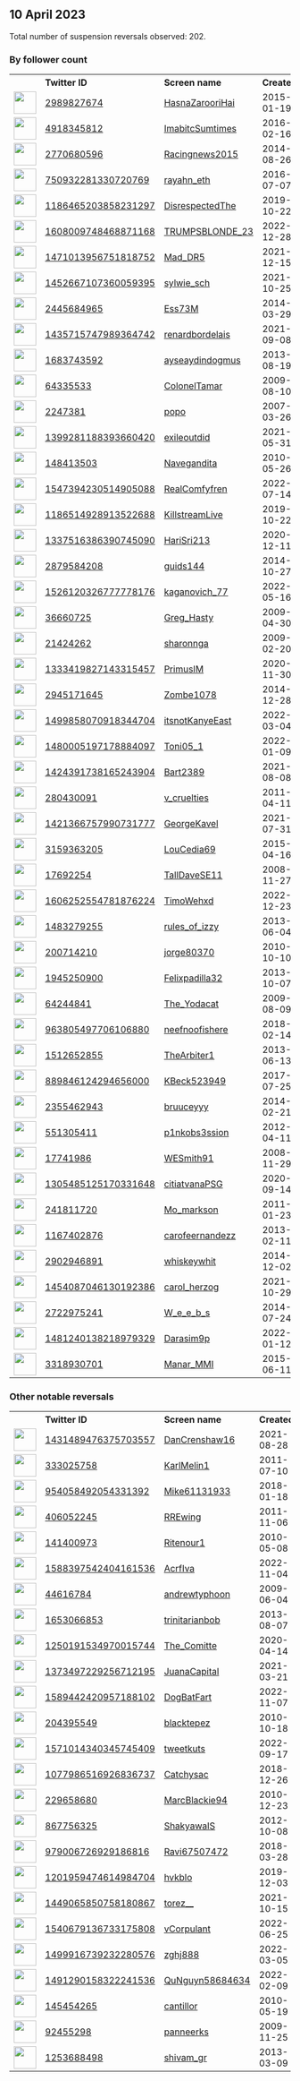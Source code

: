 
## 10 April 2023
Total number of suspension reversals observed: 202.

### By follower count
<table><tr><th></th><th align="left">Twitter ID</th><th align="left">Screen name</th>
<th align="left">Created</th><th align="left">Status</th><th align="left">Suspended</th><th align="left">Followers</th>
<tr><td><a href="https://pbs.twimg.com/profile_images/587670075026448384/SXYf7p7y_normal.jpg"><img src="https://pbs.twimg.com/profile_images/587670075026448384/SXYf7p7y_normal.jpg" width="40px" height="40px" align="center"/></a></td><td><a href="https://twitter.com/intent/user?user_id=2989827674">2989827674</a></td><td><a href="https://twitter.com/HasnaZarooriHai">HasnaZarooriHai</a></td><td>2015-01-19</td><td align="center"></td><td>2023-04-09</td><td>328820</td></tr>
<tr><td><a href="https://pbs.twimg.com/profile_images/1663335909272727553/aw60NpYH_normal.jpg"><img src="https://pbs.twimg.com/profile_images/1663335909272727553/aw60NpYH_normal.jpg" width="40px" height="40px" align="center"/></a></td><td><a href="https://twitter.com/intent/user?user_id=4918345812">4918345812</a></td><td><a href="https://twitter.com/ImabitcSumtimes">ImabitcSumtimes</a></td><td>2016-02-16</td><td align="center"></td><td></td><td>46368</td></tr>
<tr><td><a href="https://pbs.twimg.com/profile_images/1644386065233375232/Jwrpchoe_normal.jpg"><img src="https://pbs.twimg.com/profile_images/1644386065233375232/Jwrpchoe_normal.jpg" width="40px" height="40px" align="center"/></a></td><td><a href="https://twitter.com/intent/user?user_id=2770680596">2770680596</a></td><td><a href="https://twitter.com/Racingnews2015">Racingnews2015</a></td><td>2014-08-26</td><td align="center"></td><td>2023-04-03</td><td>23452</td></tr>
<tr><td><a href="https://pbs.twimg.com/profile_images/1655185207350407171/D3ToRKoZ_normal.jpg"><img src="https://pbs.twimg.com/profile_images/1655185207350407171/D3ToRKoZ_normal.jpg" width="40px" height="40px" align="center"/></a></td><td><a href="https://twitter.com/intent/user?user_id=750932281330720769">750932281330720769</a></td><td><a href="https://twitter.com/rayahn_eth">rayahn_eth</a></td><td>2016-07-07</td><td align="center"></td><td>2023-04-07</td><td>21262</td></tr>
<tr><td><a href="https://pbs.twimg.com/profile_images/1661866270550024192/R5peEM8R_normal.jpg"><img src="https://pbs.twimg.com/profile_images/1661866270550024192/R5peEM8R_normal.jpg" width="40px" height="40px" align="center"/></a></td><td><a href="https://twitter.com/intent/user?user_id=1186465203858231297">1186465203858231297</a></td><td><a href="https://twitter.com/DisrespectedThe">DisrespectedThe</a></td><td>2019-10-22</td><td align="center"></td><td>2023-04-07</td><td>19920</td></tr>
<tr><td><a href="https://pbs.twimg.com/profile_images/1652175021350199297/2Y0ZqjEd_normal.jpg"><img src="https://pbs.twimg.com/profile_images/1652175021350199297/2Y0ZqjEd_normal.jpg" width="40px" height="40px" align="center"/></a></td><td><a href="https://twitter.com/intent/user?user_id=1608009748468871168">1608009748468871168</a></td><td><a href="https://twitter.com/TRUMPSBLONDE_23">TRUMPSBLONDE_23</a></td><td>2022-12-28</td><td align="center"></td><td>2023-04-04</td><td>16093</td></tr>
<tr><td><a href="https://pbs.twimg.com/profile_images/1633899359745212417/nJdownMQ_normal.jpg"><img src="https://pbs.twimg.com/profile_images/1633899359745212417/nJdownMQ_normal.jpg" width="40px" height="40px" align="center"/></a></td><td><a href="https://twitter.com/intent/user?user_id=1471013956751818752">1471013956751818752</a></td><td><a href="https://twitter.com/Mad_DR5">Mad_DR5</a></td><td>2021-12-15</td><td align="center"></td><td>2023-04-02</td><td>9757</td></tr>
<tr><td><a href="https://pbs.twimg.com/profile_images/1630594277758599168/Y_jFwJLf_normal.jpg"><img src="https://pbs.twimg.com/profile_images/1630594277758599168/Y_jFwJLf_normal.jpg" width="40px" height="40px" align="center"/></a></td><td><a href="https://twitter.com/intent/user?user_id=1452667107360059395">1452667107360059395</a></td><td><a href="https://twitter.com/sylwie_sch">sylwie_sch</a></td><td>2021-10-25</td><td align="center"></td><td>2023-04-06</td><td>9276</td></tr>
<tr><td><a href="https://pbs.twimg.com/profile_images/1514527978134380553/It--I4Ps_normal.jpg"><img src="https://pbs.twimg.com/profile_images/1514527978134380553/It--I4Ps_normal.jpg" width="40px" height="40px" align="center"/></a></td><td><a href="https://twitter.com/intent/user?user_id=2445684965">2445684965</a></td><td><a href="https://twitter.com/Ess73M">Ess73M</a></td><td>2014-03-29</td><td align="center"></td><td>2023-01-05</td><td>9227</td></tr>
<tr><td><a href="https://pbs.twimg.com/profile_images/1435720875270098945/ceoEmdsp_normal.jpg"><img src="https://pbs.twimg.com/profile_images/1435720875270098945/ceoEmdsp_normal.jpg" width="40px" height="40px" align="center"/></a></td><td><a href="https://twitter.com/intent/user?user_id=1435715747989364742">1435715747989364742</a></td><td><a href="https://twitter.com/renardbordelais">renardbordelais</a></td><td>2021-09-08</td><td align="center"></td><td>2023-04-08</td><td>8715</td></tr>
<tr><td><a href="https://pbs.twimg.com/profile_images/1636479099844669440/rI5tZP3f_normal.jpg"><img src="https://pbs.twimg.com/profile_images/1636479099844669440/rI5tZP3f_normal.jpg" width="40px" height="40px" align="center"/></a></td><td><a href="https://twitter.com/intent/user?user_id=1683743592">1683743592</a></td><td><a href="https://twitter.com/ayseaydindogmus">ayseaydindogmus</a></td><td>2013-08-19</td><td align="center"></td><td>2023-03-25</td><td>6758</td></tr>
<tr><td><a href="https://pbs.twimg.com/profile_images/546909665536139264/fxviWiH7_normal.jpeg"><img src="https://pbs.twimg.com/profile_images/546909665536139264/fxviWiH7_normal.jpeg" width="40px" height="40px" align="center"/></a></td><td><a href="https://twitter.com/intent/user?user_id=64335533">64335533</a></td><td><a href="https://twitter.com/ColonelTamar">ColonelTamar</a></td><td>2009-08-10</td><td align="center"></td><td></td><td>6520</td></tr>
<tr><td><a href="https://pbs.twimg.com/profile_images/378800000130437906/b3f515a0057bb42812f2f71048b49d26_normal.jpeg"><img src="https://pbs.twimg.com/profile_images/378800000130437906/b3f515a0057bb42812f2f71048b49d26_normal.jpeg" width="40px" height="40px" align="center"/></a></td><td><a href="https://twitter.com/intent/user?user_id=2247381">2247381</a></td><td><a href="https://twitter.com/popo">popo</a></td><td>2007-03-26</td><td align="center"></td><td>2023-02-26</td><td>6022</td></tr>
<tr><td><a href="https://pbs.twimg.com/profile_images/1642925885547487232/U2lO1DqW_normal.jpg"><img src="https://pbs.twimg.com/profile_images/1642925885547487232/U2lO1DqW_normal.jpg" width="40px" height="40px" align="center"/></a></td><td><a href="https://twitter.com/intent/user?user_id=1399281188393660420">1399281188393660420</a></td><td><a href="https://twitter.com/exileoutdid">exileoutdid</a></td><td>2021-05-31</td><td align="center"></td><td>2022-11-17</td><td>5840</td></tr>
<tr><td><a href="https://pbs.twimg.com/profile_images/785241785639571456/onxAdclm_normal.jpg"><img src="https://pbs.twimg.com/profile_images/785241785639571456/onxAdclm_normal.jpg" width="40px" height="40px" align="center"/></a></td><td><a href="https://twitter.com/intent/user?user_id=148413503">148413503</a></td><td><a href="https://twitter.com/Navegandita">Navegandita</a></td><td>2010-05-26</td><td align="center"></td><td>2022-07-26</td><td>5617</td></tr>
<tr><td><a href="https://pbs.twimg.com/profile_images/1586338311852896257/W9UYOEVz_normal.jpg"><img src="https://pbs.twimg.com/profile_images/1586338311852896257/W9UYOEVz_normal.jpg" width="40px" height="40px" align="center"/></a></td><td><a href="https://twitter.com/intent/user?user_id=1547394230514905088">1547394230514905088</a></td><td><a href="https://twitter.com/RealComfyfren">RealComfyfren</a></td><td>2022-07-14</td><td align="center"></td><td>2023-02-07</td><td>5475</td></tr>
<tr><td><a href="https://pbs.twimg.com/profile_images/1557258835311591424/LN9gU-Ep_normal.jpg"><img src="https://pbs.twimg.com/profile_images/1557258835311591424/LN9gU-Ep_normal.jpg" width="40px" height="40px" align="center"/></a></td><td><a href="https://twitter.com/intent/user?user_id=1186514928913522688">1186514928913522688</a></td><td><a href="https://twitter.com/KillstreamLive">KillstreamLive</a></td><td>2019-10-22</td><td align="center"></td><td>2023-02-15</td><td>5246</td></tr>
<tr><td><a href="https://pbs.twimg.com/profile_images/1559547350548623361/tM-Hrl5h_normal.jpg"><img src="https://pbs.twimg.com/profile_images/1559547350548623361/tM-Hrl5h_normal.jpg" width="40px" height="40px" align="center"/></a></td><td><a href="https://twitter.com/intent/user?user_id=1337516386390745090">1337516386390745090</a></td><td><a href="https://twitter.com/HariSri213">HariSri213</a></td><td>2020-12-11</td><td align="center"></td><td>2022-10-03</td><td>4836</td></tr>
<tr><td><a href="https://pbs.twimg.com/profile_images/1344031789489287170/jMgtWLUP_normal.jpg"><img src="https://pbs.twimg.com/profile_images/1344031789489287170/jMgtWLUP_normal.jpg" width="40px" height="40px" align="center"/></a></td><td><a href="https://twitter.com/intent/user?user_id=2879584208">2879584208</a></td><td><a href="https://twitter.com/guids144">guids144</a></td><td>2014-10-27</td><td align="center"></td><td>2022-05-26</td><td>4752</td></tr>
<tr><td><a href="https://pbs.twimg.com/profile_images/1526125711567855617/pBN4kf7K_normal.jpg"><img src="https://pbs.twimg.com/profile_images/1526125711567855617/pBN4kf7K_normal.jpg" width="40px" height="40px" align="center"/></a></td><td><a href="https://twitter.com/intent/user?user_id=1526120326777778176">1526120326777778176</a></td><td><a href="https://twitter.com/kaganovich_77">kaganovich_77</a></td><td>2022-05-16</td><td align="center"></td><td>2023-04-04</td><td>4222</td></tr>
<tr><td><a href="https://pbs.twimg.com/profile_images/1645259255073701888/cL8NY10-_normal.jpg"><img src="https://pbs.twimg.com/profile_images/1645259255073701888/cL8NY10-_normal.jpg" width="40px" height="40px" align="center"/></a></td><td><a href="https://twitter.com/intent/user?user_id=36660725">36660725</a></td><td><a href="https://twitter.com/Greg_Hasty">Greg_Hasty</a></td><td>2009-04-30</td><td align="center"></td><td></td><td>3972</td></tr>
<tr><td><a href="https://pbs.twimg.com/profile_images/964621235257737216/f-xJtNo1_normal.jpg"><img src="https://pbs.twimg.com/profile_images/964621235257737216/f-xJtNo1_normal.jpg" width="40px" height="40px" align="center"/></a></td><td><a href="https://twitter.com/intent/user?user_id=21424262">21424262</a></td><td><a href="https://twitter.com/sharonnga">sharonnga</a></td><td>2009-02-20</td><td align="center"></td><td></td><td>3295</td></tr>
<tr><td><a href="https://pbs.twimg.com/profile_images/1551352060636979200/4fPS0pQO_normal.jpg"><img src="https://pbs.twimg.com/profile_images/1551352060636979200/4fPS0pQO_normal.jpg" width="40px" height="40px" align="center"/></a></td><td><a href="https://twitter.com/intent/user?user_id=1333419827143315457">1333419827143315457</a></td><td><a href="https://twitter.com/PrimusIM">PrimusIM</a></td><td>2020-11-30</td><td align="center"></td><td>2022-12-15</td><td>2955</td></tr>
<tr><td><a href="https://pbs.twimg.com/profile_images/1599469299495624704/Q2m_jWbr_normal.jpg"><img src="https://pbs.twimg.com/profile_images/1599469299495624704/Q2m_jWbr_normal.jpg" width="40px" height="40px" align="center"/></a></td><td><a href="https://twitter.com/intent/user?user_id=2945171645">2945171645</a></td><td><a href="https://twitter.com/Zombe1078">Zombe1078</a></td><td>2014-12-28</td><td align="center"></td><td>2023-03-19</td><td>2641</td></tr>
<tr><td><a href="https://pbs.twimg.com/profile_images/1646320029984604162/ZD2FBUlc_normal.jpg"><img src="https://pbs.twimg.com/profile_images/1646320029984604162/ZD2FBUlc_normal.jpg" width="40px" height="40px" align="center"/></a></td><td><a href="https://twitter.com/intent/user?user_id=1499858070918344704">1499858070918344704</a></td><td><a href="https://twitter.com/itsnotKanyeEast">itsnotKanyeEast</a></td><td>2022-03-04</td><td align="center">🚫</td><td>2023-04-04</td><td>2527</td></tr>
<tr><td><a href="https://pbs.twimg.com/profile_images/1665003568015765505/Rc0mpItu_normal.jpg"><img src="https://pbs.twimg.com/profile_images/1665003568015765505/Rc0mpItu_normal.jpg" width="40px" height="40px" align="center"/></a></td><td><a href="https://twitter.com/intent/user?user_id=1480005197178884097">1480005197178884097</a></td><td><a href="https://twitter.com/Toni05_1">Toni05_1</a></td><td>2022-01-09</td><td align="center"></td><td>2023-03-20</td><td>2510</td></tr>
<tr><td><a href="https://pbs.twimg.com/profile_images/1665586609666809856/Cqnm_BSC_normal.jpg"><img src="https://pbs.twimg.com/profile_images/1665586609666809856/Cqnm_BSC_normal.jpg" width="40px" height="40px" align="center"/></a></td><td><a href="https://twitter.com/intent/user?user_id=1424391738165243904">1424391738165243904</a></td><td><a href="https://twitter.com/Bart2389">Bart2389</a></td><td>2021-08-08</td><td align="center"></td><td>2023-04-03</td><td>2476</td></tr>
<tr><td><a href="https://pbs.twimg.com/profile_images/1643658816569868299/kQefu37O_normal.jpg"><img src="https://pbs.twimg.com/profile_images/1643658816569868299/kQefu37O_normal.jpg" width="40px" height="40px" align="center"/></a></td><td><a href="https://twitter.com/intent/user?user_id=280430091">280430091</a></td><td><a href="https://twitter.com/v_cruelties">v_cruelties</a></td><td>2011-04-11</td><td align="center"></td><td>2023-03-12</td><td>2311</td></tr>
<tr><td><a href="https://pbs.twimg.com/profile_images/1421368118958600197/gxUVl7AC_normal.jpg"><img src="https://pbs.twimg.com/profile_images/1421368118958600197/gxUVl7AC_normal.jpg" width="40px" height="40px" align="center"/></a></td><td><a href="https://twitter.com/intent/user?user_id=1421366757990731777">1421366757990731777</a></td><td><a href="https://twitter.com/GeorgeKavel">GeorgeKavel</a></td><td>2021-07-31</td><td align="center"></td><td>2022-08-04</td><td>2053</td></tr>
<tr><td><a href="https://pbs.twimg.com/profile_images/1346844842941440002/ZZHc7IGP_normal.jpg"><img src="https://pbs.twimg.com/profile_images/1346844842941440002/ZZHc7IGP_normal.jpg" width="40px" height="40px" align="center"/></a></td><td><a href="https://twitter.com/intent/user?user_id=3159363205">3159363205</a></td><td><a href="https://twitter.com/LouCedia69">LouCedia69</a></td><td>2015-04-16</td><td align="center"></td><td></td><td>2036</td></tr>
<tr><td><a href="https://pbs.twimg.com/profile_images/1156880783979819008/BDNBK0-T_normal.jpg"><img src="https://pbs.twimg.com/profile_images/1156880783979819008/BDNBK0-T_normal.jpg" width="40px" height="40px" align="center"/></a></td><td><a href="https://twitter.com/intent/user?user_id=17692254">17692254</a></td><td><a href="https://twitter.com/TallDaveSE11">TallDaveSE11</a></td><td>2008-11-27</td><td align="center"></td><td></td><td>1917</td></tr>
<tr><td><a href="https://pbs.twimg.com/profile_images/1613568001927745536/L-VkVnRS_normal.jpg"><img src="https://pbs.twimg.com/profile_images/1613568001927745536/L-VkVnRS_normal.jpg" width="40px" height="40px" align="center"/></a></td><td><a href="https://twitter.com/intent/user?user_id=1606252554781876224">1606252554781876224</a></td><td><a href="https://twitter.com/TimoWehxd">TimoWehxd</a></td><td>2022-12-23</td><td align="center">🚫</td><td>2023-04-07</td><td>1782</td></tr>
<tr><td><a href="https://pbs.twimg.com/profile_images/1599702593353154560/ZaiU76so_normal.jpg"><img src="https://pbs.twimg.com/profile_images/1599702593353154560/ZaiU76so_normal.jpg" width="40px" height="40px" align="center"/></a></td><td><a href="https://twitter.com/intent/user?user_id=1483279255">1483279255</a></td><td><a href="https://twitter.com/rules_of_izzy">rules_of_izzy</a></td><td>2013-06-04</td><td align="center"></td><td>2022-12-19</td><td>1757</td></tr>
<tr><td><a href="https://pbs.twimg.com/profile_images/1240659495585488897/sD5jgaaj_normal.jpg"><img src="https://pbs.twimg.com/profile_images/1240659495585488897/sD5jgaaj_normal.jpg" width="40px" height="40px" align="center"/></a></td><td><a href="https://twitter.com/intent/user?user_id=200714210">200714210</a></td><td><a href="https://twitter.com/jorge80370">jorge80370</a></td><td>2010-10-10</td><td align="center"></td><td></td><td>1709</td></tr>
<tr><td><a href="https://pbs.twimg.com/profile_images/1634586166216343555/_7iYkD74_normal.png"><img src="https://pbs.twimg.com/profile_images/1634586166216343555/_7iYkD74_normal.png" width="40px" height="40px" align="center"/></a></td><td><a href="https://twitter.com/intent/user?user_id=1945250900">1945250900</a></td><td><a href="https://twitter.com/Felixpadilla32">Felixpadilla32</a></td><td>2013-10-07</td><td align="center"></td><td>2023-03-29</td><td>1698</td></tr>
<tr><td><a href="https://pbs.twimg.com/profile_images/1663965108849000453/qb-XbGh4_normal.jpg"><img src="https://pbs.twimg.com/profile_images/1663965108849000453/qb-XbGh4_normal.jpg" width="40px" height="40px" align="center"/></a></td><td><a href="https://twitter.com/intent/user?user_id=64244841">64244841</a></td><td><a href="https://twitter.com/The_Yodacat">The_Yodacat</a></td><td>2009-08-09</td><td align="center"></td><td></td><td>1664</td></tr>
<tr><td><a href="https://pbs.twimg.com/profile_images/1664727012647358465/cRQYZBiI_normal.jpg"><img src="https://pbs.twimg.com/profile_images/1664727012647358465/cRQYZBiI_normal.jpg" width="40px" height="40px" align="center"/></a></td><td><a href="https://twitter.com/intent/user?user_id=963805497706106880">963805497706106880</a></td><td><a href="https://twitter.com/neefnoofishere">neefnoofishere</a></td><td>2018-02-14</td><td align="center"></td><td>2023-03-31</td><td>1540</td></tr>
<tr><td><a href="https://pbs.twimg.com/profile_images/957071983639912448/egFFU0Oq_normal.jpg"><img src="https://pbs.twimg.com/profile_images/957071983639912448/egFFU0Oq_normal.jpg" width="40px" height="40px" align="center"/></a></td><td><a href="https://twitter.com/intent/user?user_id=1512652855">1512652855</a></td><td><a href="https://twitter.com/TheArbiter1">TheArbiter1</a></td><td>2013-06-13</td><td align="center"></td><td></td><td>1512</td></tr>
<tr><td><a href="https://pbs.twimg.com/profile_images/972493494081253378/4mYiKDe-_normal.jpg"><img src="https://pbs.twimg.com/profile_images/972493494081253378/4mYiKDe-_normal.jpg" width="40px" height="40px" align="center"/></a></td><td><a href="https://twitter.com/intent/user?user_id=889846124294656000">889846124294656000</a></td><td><a href="https://twitter.com/KBeck523949">KBeck523949</a></td><td>2017-07-25</td><td align="center"></td><td></td><td>1209</td></tr>
<tr><td><a href="https://pbs.twimg.com/profile_images/1645234109634207746/f8rY7oTU_normal.jpg"><img src="https://pbs.twimg.com/profile_images/1645234109634207746/f8rY7oTU_normal.jpg" width="40px" height="40px" align="center"/></a></td><td><a href="https://twitter.com/intent/user?user_id=2355462943">2355462943</a></td><td><a href="https://twitter.com/bruuceyyy">bruuceyyy</a></td><td>2014-02-21</td><td align="center"></td><td></td><td>1137</td></tr>
<tr><td><a href="https://pbs.twimg.com/profile_images/1642957982982873099/1WG7jcb6_normal.jpg"><img src="https://pbs.twimg.com/profile_images/1642957982982873099/1WG7jcb6_normal.jpg" width="40px" height="40px" align="center"/></a></td><td><a href="https://twitter.com/intent/user?user_id=551305411">551305411</a></td><td><a href="https://twitter.com/p1nkobs3ssion">p1nkobs3ssion</a></td><td>2012-04-11</td><td align="center">🚫</td><td>2023-04-06</td><td>1028</td></tr>
<tr><td><a href="https://pbs.twimg.com/profile_images/1133341731108401154/tQunoHDx_normal.jpg"><img src="https://pbs.twimg.com/profile_images/1133341731108401154/tQunoHDx_normal.jpg" width="40px" height="40px" align="center"/></a></td><td><a href="https://twitter.com/intent/user?user_id=17741986">17741986</a></td><td><a href="https://twitter.com/WESmith91">WESmith91</a></td><td>2008-11-29</td><td align="center"></td><td></td><td>1015</td></tr>
<tr><td><a href="https://pbs.twimg.com/profile_images/1641175351975088128/T9polpaj_normal.jpg"><img src="https://pbs.twimg.com/profile_images/1641175351975088128/T9polpaj_normal.jpg" width="40px" height="40px" align="center"/></a></td><td><a href="https://twitter.com/intent/user?user_id=1305485125170331648">1305485125170331648</a></td><td><a href="https://twitter.com/citiatvanaPSG">citiatvanaPSG</a></td><td>2020-09-14</td><td align="center"></td><td></td><td>958</td></tr>
<tr><td><a href="https://pbs.twimg.com/profile_images/1516735537499054081/BmbIS7kD_normal.jpg"><img src="https://pbs.twimg.com/profile_images/1516735537499054081/BmbIS7kD_normal.jpg" width="40px" height="40px" align="center"/></a></td><td><a href="https://twitter.com/intent/user?user_id=241811720">241811720</a></td><td><a href="https://twitter.com/Mo_markson">Mo_markson</a></td><td>2011-01-23</td><td align="center"></td><td>2022-09-21</td><td>940</td></tr>
<tr><td><a href="https://pbs.twimg.com/profile_images/1643687973173567525/x7tR3oXG_normal.jpg"><img src="https://pbs.twimg.com/profile_images/1643687973173567525/x7tR3oXG_normal.jpg" width="40px" height="40px" align="center"/></a></td><td><a href="https://twitter.com/intent/user?user_id=1167402876">1167402876</a></td><td><a href="https://twitter.com/carofeernandezz">carofeernandezz</a></td><td>2013-02-11</td><td align="center"></td><td>2023-03-28</td><td>923</td></tr>
<tr><td><a href="https://pbs.twimg.com/profile_images/1641815990500556807/DMPCIPNa_normal.jpg"><img src="https://pbs.twimg.com/profile_images/1641815990500556807/DMPCIPNa_normal.jpg" width="40px" height="40px" align="center"/></a></td><td><a href="https://twitter.com/intent/user?user_id=2902946891">2902946891</a></td><td><a href="https://twitter.com/whiskeywhit">whiskeywhit</a></td><td>2014-12-02</td><td align="center"></td><td>2023-04-02</td><td>872</td></tr>
<tr><td><a href="https://pbs.twimg.com/profile_images/1503347484592115713/1tpFYS1P_normal.jpg"><img src="https://pbs.twimg.com/profile_images/1503347484592115713/1tpFYS1P_normal.jpg" width="40px" height="40px" align="center"/></a></td><td><a href="https://twitter.com/intent/user?user_id=1454087046130192386">1454087046130192386</a></td><td><a href="https://twitter.com/carol_herzog">carol_herzog</a></td><td>2021-10-29</td><td align="center"></td><td>2022-09-21</td><td>855</td></tr>
<tr><td><a href="https://pbs.twimg.com/profile_images/1333711130439659522/2enFeZfx_normal.jpg"><img src="https://pbs.twimg.com/profile_images/1333711130439659522/2enFeZfx_normal.jpg" width="40px" height="40px" align="center"/></a></td><td><a href="https://twitter.com/intent/user?user_id=2722975241">2722975241</a></td><td><a href="https://twitter.com/W_e_e_b_s">W_e_e_b_s</a></td><td>2014-07-24</td><td align="center"></td><td>2022-11-19</td><td>842</td></tr>
<tr><td><a href="https://pbs.twimg.com/profile_images/1657445264242757632/WtNpSLJ2_normal.jpg"><img src="https://pbs.twimg.com/profile_images/1657445264242757632/WtNpSLJ2_normal.jpg" width="40px" height="40px" align="center"/></a></td><td><a href="https://twitter.com/intent/user?user_id=1481240138218979329">1481240138218979329</a></td><td><a href="https://twitter.com/Darasim9p">Darasim9p</a></td><td>2022-01-12</td><td align="center"></td><td>2023-04-05</td><td>794</td></tr>
<tr><td><a href="https://pbs.twimg.com/profile_images/1645653329924567040/CBoe_Vh3_normal.jpg"><img src="https://pbs.twimg.com/profile_images/1645653329924567040/CBoe_Vh3_normal.jpg" width="40px" height="40px" align="center"/></a></td><td><a href="https://twitter.com/intent/user?user_id=3318930701">3318930701</a></td><td><a href="https://twitter.com/Manar_MMI">Manar_MMI</a></td><td>2015-06-11</td><td align="center">🔒</td><td>2022-10-08</td><td>736</td></tr>
</table>

### Other notable reversals
<table><tr><th></th><th align="left">Twitter ID</th><th align="left">Screen name</th>
<th align="left">Created</th><th align="left">Status</th><th align="left">Suspended</th><th align="left">Followers</th>
<tr><td><a href="https://pbs.twimg.com/profile_images/1645360852802088960/kTVl33-w_normal.jpg"><img src="https://pbs.twimg.com/profile_images/1645360852802088960/kTVl33-w_normal.jpg" width="40px" height="40px" align="center"/></a></td><td><a href="https://twitter.com/intent/user?user_id=1431489476375703557">1431489476375703557</a></td><td><a href="https://twitter.com/DanCrenshaw16">DanCrenshaw16</a></td><td>2021-08-28</td><td align="center"></td><td>2023-02-23</td><td>438</td></tr>
<tr><td><a href="https://pbs.twimg.com/profile_images/1644438753451077654/3Ta6gJ-S_normal.jpg"><img src="https://pbs.twimg.com/profile_images/1644438753451077654/3Ta6gJ-S_normal.jpg" width="40px" height="40px" align="center"/></a></td><td><a href="https://twitter.com/intent/user?user_id=333025758">333025758</a></td><td><a href="https://twitter.com/KarlMelin1">KarlMelin1</a></td><td>2011-07-10</td><td align="center"></td><td>2023-03-31</td><td>42</td></tr>
<tr><td><a href="https://pbs.twimg.com/profile_images/1645153641517416453/aYioXsQg_normal.jpg"><img src="https://pbs.twimg.com/profile_images/1645153641517416453/aYioXsQg_normal.jpg" width="40px" height="40px" align="center"/></a></td><td><a href="https://twitter.com/intent/user?user_id=954058492054331392">954058492054331392</a></td><td><a href="https://twitter.com/Mike61131933">Mike61131933</a></td><td>2018-01-18</td><td align="center"></td><td>2023-03-30</td><td>74</td></tr>
<tr><td><a href="https://pbs.twimg.com/profile_images/1589450513740976128/qXzAzMMJ_normal.jpg"><img src="https://pbs.twimg.com/profile_images/1589450513740976128/qXzAzMMJ_normal.jpg" width="40px" height="40px" align="center"/></a></td><td><a href="https://twitter.com/intent/user?user_id=406052245">406052245</a></td><td><a href="https://twitter.com/RREwing">RREwing</a></td><td>2011-11-06</td><td align="center"></td><td>2022-12-15</td><td>0</td></tr>
<tr><td><a href="https://pbs.twimg.com/profile_images/1641345660225044481/rvIcJXg2_normal.jpg"><img src="https://pbs.twimg.com/profile_images/1641345660225044481/rvIcJXg2_normal.jpg" width="40px" height="40px" align="center"/></a></td><td><a href="https://twitter.com/intent/user?user_id=141400973">141400973</a></td><td><a href="https://twitter.com/Ritenour1">Ritenour1</a></td><td>2010-05-08</td><td align="center"></td><td>2023-03-31</td><td>393</td></tr>
<tr><td><a href="https://pbs.twimg.com/profile_images/1597816979288903681/DhMTcVev_normal.jpg"><img src="https://pbs.twimg.com/profile_images/1597816979288903681/DhMTcVev_normal.jpg" width="40px" height="40px" align="center"/></a></td><td><a href="https://twitter.com/intent/user?user_id=1588397542404161536">1588397542404161536</a></td><td><a href="https://twitter.com/AcrfIva">AcrfIva</a></td><td>2022-11-04</td><td align="center">👋</td><td>2022-12-08</td><td>299</td></tr>
<tr><td><a href="https://pbs.twimg.com/profile_images/1645737088673775617/n-D6gw2R_normal.jpg"><img src="https://pbs.twimg.com/profile_images/1645737088673775617/n-D6gw2R_normal.jpg" width="40px" height="40px" align="center"/></a></td><td><a href="https://twitter.com/intent/user?user_id=44616784">44616784</a></td><td><a href="https://twitter.com/andrewtyphoon">andrewtyphoon</a></td><td>2009-06-04</td><td align="center"></td><td>2023-03-24</td><td>570</td></tr>
<tr><td><a href="https://pbs.twimg.com/profile_images/1645085723865894912/rEs1g4cL_normal.jpg"><img src="https://pbs.twimg.com/profile_images/1645085723865894912/rEs1g4cL_normal.jpg" width="40px" height="40px" align="center"/></a></td><td><a href="https://twitter.com/intent/user?user_id=1653066853">1653066853</a></td><td><a href="https://twitter.com/trinitarianbob">trinitarianbob</a></td><td>2013-08-07</td><td align="center">🔒</td><td>2023-04-08</td><td>24</td></tr>
<tr><td><a href="https://pbs.twimg.com/profile_images/1632046360571568130/k-RRa0N6_normal.jpg"><img src="https://pbs.twimg.com/profile_images/1632046360571568130/k-RRa0N6_normal.jpg" width="40px" height="40px" align="center"/></a></td><td><a href="https://twitter.com/intent/user?user_id=1250191534970015744">1250191534970015744</a></td><td><a href="https://twitter.com/The_Comitte">The_Comitte</a></td><td>2020-04-14</td><td align="center">🔒🚫</td><td>2023-03-31</td><td>293</td></tr>
<tr><td><a href="https://pbs.twimg.com/profile_images/1394114219113476096/Eryf09GJ_normal.jpg"><img src="https://pbs.twimg.com/profile_images/1394114219113476096/Eryf09GJ_normal.jpg" width="40px" height="40px" align="center"/></a></td><td><a href="https://twitter.com/intent/user?user_id=1373497229256712195">1373497229256712195</a></td><td><a href="https://twitter.com/JuanaCapital">JuanaCapital</a></td><td>2021-03-21</td><td align="center"></td><td>2022-09-10</td><td>193</td></tr>
<tr><td><a href="https://pbs.twimg.com/profile_images/1589442723421069312/2hH9-lFh_normal.jpg"><img src="https://pbs.twimg.com/profile_images/1589442723421069312/2hH9-lFh_normal.jpg" width="40px" height="40px" align="center"/></a></td><td><a href="https://twitter.com/intent/user?user_id=1589442420957188102">1589442420957188102</a></td><td><a href="https://twitter.com/DogBatFart">DogBatFart</a></td><td>2022-11-07</td><td align="center"></td><td>2023-04-02</td><td>74</td></tr>
<tr><td><a href="https://pbs.twimg.com/profile_images/1634884998976208896/p-UcXlu0_normal.jpg"><img src="https://pbs.twimg.com/profile_images/1634884998976208896/p-UcXlu0_normal.jpg" width="40px" height="40px" align="center"/></a></td><td><a href="https://twitter.com/intent/user?user_id=204395549">204395549</a></td><td><a href="https://twitter.com/blacktepez">blacktepez</a></td><td>2010-10-18</td><td align="center"></td><td>2023-04-06</td><td>491</td></tr>
<tr><td><a href="https://pbs.twimg.com/profile_images/1584075669851754498/cX7iipBb_normal.jpg"><img src="https://pbs.twimg.com/profile_images/1584075669851754498/cX7iipBb_normal.jpg" width="40px" height="40px" align="center"/></a></td><td><a href="https://twitter.com/intent/user?user_id=1571014340345745409">1571014340345745409</a></td><td><a href="https://twitter.com/tweetkuts">tweetkuts</a></td><td>2022-09-17</td><td align="center"></td><td>2023-04-01</td><td>0</td></tr>
<tr><td><a href="https://pbs.twimg.com/profile_images/1643316450860625920/7cspGwM5_normal.jpg"><img src="https://pbs.twimg.com/profile_images/1643316450860625920/7cspGwM5_normal.jpg" width="40px" height="40px" align="center"/></a></td><td><a href="https://twitter.com/intent/user?user_id=1077986516926836737">1077986516926836737</a></td><td><a href="https://twitter.com/Catchysac">Catchysac</a></td><td>2018-12-26</td><td align="center"></td><td>2023-03-28</td><td>644</td></tr>
<tr><td><a href="https://pbs.twimg.com/profile_images/1059383823379525632/5WT17qR1_normal.jpg"><img src="https://pbs.twimg.com/profile_images/1059383823379525632/5WT17qR1_normal.jpg" width="40px" height="40px" align="center"/></a></td><td><a href="https://twitter.com/intent/user?user_id=229658680">229658680</a></td><td><a href="https://twitter.com/MarcBlackie94">MarcBlackie94</a></td><td>2010-12-23</td><td align="center"></td><td>2023-01-29</td><td>113</td></tr>
<tr><td><a href="https://pbs.twimg.com/profile_images/1518916178219253760/ajVYOPL1_normal.jpg"><img src="https://pbs.twimg.com/profile_images/1518916178219253760/ajVYOPL1_normal.jpg" width="40px" height="40px" align="center"/></a></td><td><a href="https://twitter.com/intent/user?user_id=867756325">867756325</a></td><td><a href="https://twitter.com/ShakyawalS">ShakyawalS</a></td><td>2012-10-08</td><td align="center"></td><td>2022-12-23</td><td>6</td></tr>
<tr><td><a href="https://pbs.twimg.com/profile_images/1643845091923050496/Mk00097d_normal.jpg"><img src="https://pbs.twimg.com/profile_images/1643845091923050496/Mk00097d_normal.jpg" width="40px" height="40px" align="center"/></a></td><td><a href="https://twitter.com/intent/user?user_id=979006726929186816">979006726929186816</a></td><td><a href="https://twitter.com/Ravi67507472">Ravi67507472</a></td><td>2018-03-28</td><td align="center"></td><td>2023-03-27</td><td>139</td></tr>
<tr><td><a href="https://pbs.twimg.com/profile_images/1656838510437965824/a-SGjRKk_normal.jpg"><img src="https://pbs.twimg.com/profile_images/1656838510437965824/a-SGjRKk_normal.jpg" width="40px" height="40px" align="center"/></a></td><td><a href="https://twitter.com/intent/user?user_id=1201959474614984704">1201959474614984704</a></td><td><a href="https://twitter.com/hvkblo">hvkblo</a></td><td>2019-12-03</td><td align="center">👋</td><td>2022-12-11</td><td>28</td></tr>
<tr><td><a href="https://abs.twimg.com/sticky/default_profile_images/default_profile_normal.png"><img src="https://abs.twimg.com/sticky/default_profile_images/default_profile_normal.png" width="40px" height="40px" align="center"/></a></td><td><a href="https://twitter.com/intent/user?user_id=1449065850758180867">1449065850758180867</a></td><td><a href="https://twitter.com/torez__">torez__</a></td><td>2021-10-15</td><td align="center"></td><td>2022-12-15</td><td>19</td></tr>
<tr><td><a href="https://pbs.twimg.com/profile_images/1540679210506788866/O_-4n-br_normal.png"><img src="https://pbs.twimg.com/profile_images/1540679210506788866/O_-4n-br_normal.png" width="40px" height="40px" align="center"/></a></td><td><a href="https://twitter.com/intent/user?user_id=1540679136733175808">1540679136733175808</a></td><td><a href="https://twitter.com/vCorpulant">vCorpulant</a></td><td>2022-06-25</td><td align="center"></td><td>2023-02-12</td><td>0</td></tr>
<tr><td><a href="https://pbs.twimg.com/profile_images/1644166383826247680/ukTPgZH8_normal.jpg"><img src="https://pbs.twimg.com/profile_images/1644166383826247680/ukTPgZH8_normal.jpg" width="40px" height="40px" align="center"/></a></td><td><a href="https://twitter.com/intent/user?user_id=1499916739232280576">1499916739232280576</a></td><td><a href="https://twitter.com/zghj888">zghj888</a></td><td>2022-03-05</td><td align="center"></td><td>2023-03-22</td><td>92</td></tr>
<tr><td><a href="https://abs.twimg.com/sticky/default_profile_images/default_profile_normal.png"><img src="https://abs.twimg.com/sticky/default_profile_images/default_profile_normal.png" width="40px" height="40px" align="center"/></a></td><td><a href="https://twitter.com/intent/user?user_id=1491290158322241536">1491290158322241536</a></td><td><a href="https://twitter.com/QuNguyn58684634">QuNguyn58684634</a></td><td>2022-02-09</td><td align="center"></td><td>2023-02-12</td><td>0</td></tr>
<tr><td><a href="https://pbs.twimg.com/profile_images/837996834794655748/dbMVd4Nt_normal.jpg"><img src="https://pbs.twimg.com/profile_images/837996834794655748/dbMVd4Nt_normal.jpg" width="40px" height="40px" align="center"/></a></td><td><a href="https://twitter.com/intent/user?user_id=145454265">145454265</a></td><td><a href="https://twitter.com/cantillor">cantillor</a></td><td>2010-05-19</td><td align="center"></td><td>2023-02-14</td><td>113</td></tr>
<tr><td><a href="https://pbs.twimg.com/profile_images/1264119041112920064/iCAwujP6_normal.jpg"><img src="https://pbs.twimg.com/profile_images/1264119041112920064/iCAwujP6_normal.jpg" width="40px" height="40px" align="center"/></a></td><td><a href="https://twitter.com/intent/user?user_id=92455298">92455298</a></td><td><a href="https://twitter.com/panneerks">panneerks</a></td><td>2009-11-25</td><td align="center"></td><td>2022-12-04</td><td>137</td></tr>
<tr><td><a href="https://abs.twimg.com/sticky/default_profile_images/default_profile_normal.png"><img src="https://abs.twimg.com/sticky/default_profile_images/default_profile_normal.png" width="40px" height="40px" align="center"/></a></td><td><a href="https://twitter.com/intent/user?user_id=1253688498">1253688498</a></td><td><a href="https://twitter.com/shivam_gr">shivam_gr</a></td><td>2013-03-09</td><td align="center"></td><td>2023-03-14</td><td>23</td></tr>
</table>
